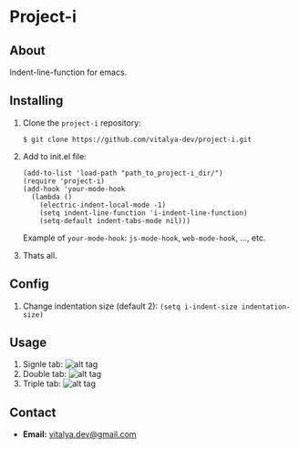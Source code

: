 # Project-i

## About

Indent-line-function for emacs.

## Installing

  1. Clone the `project-i` repository:

     ```
     $ git clone https://github.com/vitalya-dev/project-i.git 
     ```

  2. Add to init.el file:

     ```
     (add-to-list 'load-path "path_to_project-i_dir/")
     (require 'project-i)
     (add-hook 'your-mode-hook
       (lambda ()
         (electric-indent-local-mode -1)
         (setq indent-line-function 'i-indent-line-function)
         (setq-default indent-tabs-mode nil)))
     ```
     Example of ```your-mode-hook```: ```js-mode-hook```, ```web-mode-hook```,
     ..., etc.
  3. Thats all.

## Config
  1. Change indentation size (default 2):
  ```(setq i-indent-size indentation-size)```

## Usage
  1. Signle tab: ![alt tag](https://raw.githubusercontent.com/vitalya-dev/project-i/master/docs/first_tab.png)
  2. Double tab: ![alt tag](https://raw.githubusercontent.com/vitalya-dev/project-i/master/docs/second_tab.png)
  3. Triple tab: ![alt tag](https://raw.githubusercontent.com/vitalya-dev/project-i/master/docs/third_tab.png)

## Contact
* **Email:** vitalya.dev@gmail.com

